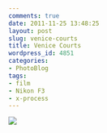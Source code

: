 ```yaml
---
comments: true
date: 2011-11-25 13:48:25
layout: post
slug: venice-courts
title: Venice Courts
wordpress_id: 4851
categories:
- PhotoBlog
tags:
- film
- Nikon F3
- x-process
---
```


![](http://ryanfitzer.com/main/wp-content/uploads/2011/11/venice-courts.jpg)
